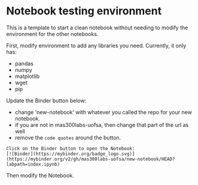 # Notebook testing environment 

This is a template to start a clean notebook without needing to modify the environment for the other notebooks.

First, modify environment to add any libraries you need.  Currently, it only has:
- pandas
- numpy
- matplotlib
- wget
- pip

Update the Binder button below:
- change 'new-notebook' with whatever you called the repo for your new notebook.
- if you are not in mas300labs-uofsa, then change that part of the url as well
- remove the `code quotes` around the button. 
```
Click on the Binder button to open the Notebook:
[![Binder](https://mybinder.org/badge_logo.svg)](https://mybinder.org/v2/gh/mas300labs-uofsa/new-notebook/HEAD?labpath=index.ipynb)
```

Then modify the Notebook.
